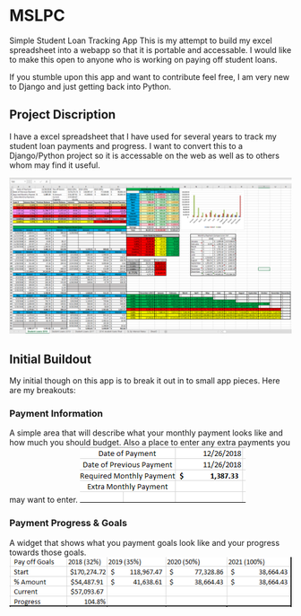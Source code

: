 # MSLPC
Simple Student Loan Tracking App
This is my attempt to build my excel spreadsheet into a webapp so that it is
portable and accessable. I would like to make this open to anyone who is working
on paying off student loans.

If you stumble upon this app and want to contribute feel free, I am very new to
Django and just getting back into Python.

## Project Discription
I have a excel spreadsheet that I have used for several years to track my student
loan payments and progress. I want to convert this to a Django/Python project so
it is accessable on the web as well as to others whom may find it useful.

![My Student Loan Payment Calc](https://github.com/anwittin/MSLPC/blob/master/images/Student%20Loan%20Calc%20Main%20Image.PNG)

## Initial Buildout

My initial though on this app is to break it out in to small app pieces. Here are my breakouts:

### Payment Information
A simple area that will describe what your monthly payment looks like and how much you should 
budget. Also a place to enter any extra payments you may want to enter.
![Payment information](https://github.com/anwittin/MSLPC/blob/master/images/Payment%20Information.PNG)

### Payment Progress & Goals
A widget that shows what you payment goals look like and your progress towards those goals.
![Payment Progress](https://github.com/anwittin/MSLPC/blob/master/images/Payoff%20progress%20%26%20goals.PNG)


